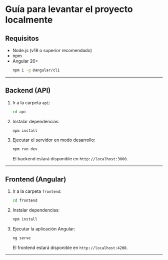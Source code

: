# Guía para levantar el proyecto localmente

## Requisitos
- Node.js (v18 o superior recomendado)
- npm
- Angular 20+
   ```sh
   npm i -g @angular/cli
   ```
---

## Backend (API)
1. Ir a la carpeta `api`:
   ```sh
   cd api
   ```
2. Instalar dependencias:
   ```sh
   npm install
   ```
3. Ejecutar el servidor en modo desarrollo:
   ```sh
   npm run dev
   ```
   El backend estará disponible en `http://localhost:3000`.

---

## Frontend (Angular)
1. Ir a la carpeta `frontend`:
   ```sh
   cd frontend
   ```
2. Instalar dependencias:
   ```sh
   npm install
   ```
3. Ejecutar la aplicación Angular:
   ```sh
   ng serve
   ```
   El frontend estará disponible en `http://localhost:4200`.

---